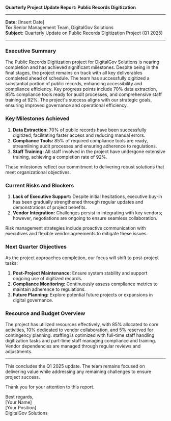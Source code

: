 

**Quarterly Project Update Report: Public Records Digitization**

---

**Date:** [Insert Date]  
**To:** Senior Management Team, DigitalGov Solutions  
**Subject:** Quarterly Update on Public Records Digitization Project (Q1 2025)

---

### Executive Summary

The Public Records Digitization project for DigitalGov Solutions is nearing completion and has achieved significant milestones. Despite being in the final stages, the project remains on track with all key deliverables completed ahead of schedule. The team has successfully digitized a substantial portion of public records, enhancing accessibility and compliance efficiency. Key progress points include 70% data extraction, 85% compliance tools ready for audit processes, and comprehensive staff training at 92%. The project's success aligns with our strategic goals, ensuring improved governance and operational efficiency.

### Key Milestones Achieved

1. **Data Extraction:** 70% of public records have been successfully digitized, facilitating faster access and reducing manual errors.
2. **Compliance Tools:** 85% of required compliance tools are ready, streamlining audit processes and ensuring adherence to regulations.
3. **Staff Training:** All staff involved in the project have undergone extensive training, achieving a completion rate of 92%.

These milestones reflect our commitment to delivering robust solutions that meet organizational objectives.

### Current Risks and Blockers

1. **Lack of Executive Support:** Despite initial hesitations, executive buy-in has been gradually strengthened through regular updates and demonstrations of project benefits.
2. **Vendor Integration:** Challenges persist in integrating with key vendors; however, negotiations are ongoing to ensure seamless collaboration.

Risk management strategies include proactive communication with executives and flexible vendor agreements to mitigate these issues.

### Next Quarter Objectives

As the project approaches completion, our focus will shift to post-project tasks:

1. **Post-Project Maintenance:** Ensure system stability and support ongoing use of digitized records.
2. **Compliance Monitoring:** Continuously assess compliance metrics to maintain adherence to regulations.
3. **Future Planning:** Explore potential future projects or expansions in digital governance.

### Resource and Budget Overview

The project has utilized resources effectively, with 85% allocated to core activities, 10% dedicated to vendor collaboration, and 5% reserved for contingency planning. staffing is optimized with full-time staff handling digitization tasks and part-time staff managing compliance and training. Vendor dependencies are managed through regular reviews and adjustments.

---

This concludes the Q1 2025 update. The team remains focused on delivering value while addressing any remaining challenges to ensure project success.

Thank you for your attention to this report.

Best regards,  
[Your Name]  
[Your Position]  
DigitalGov Solutions